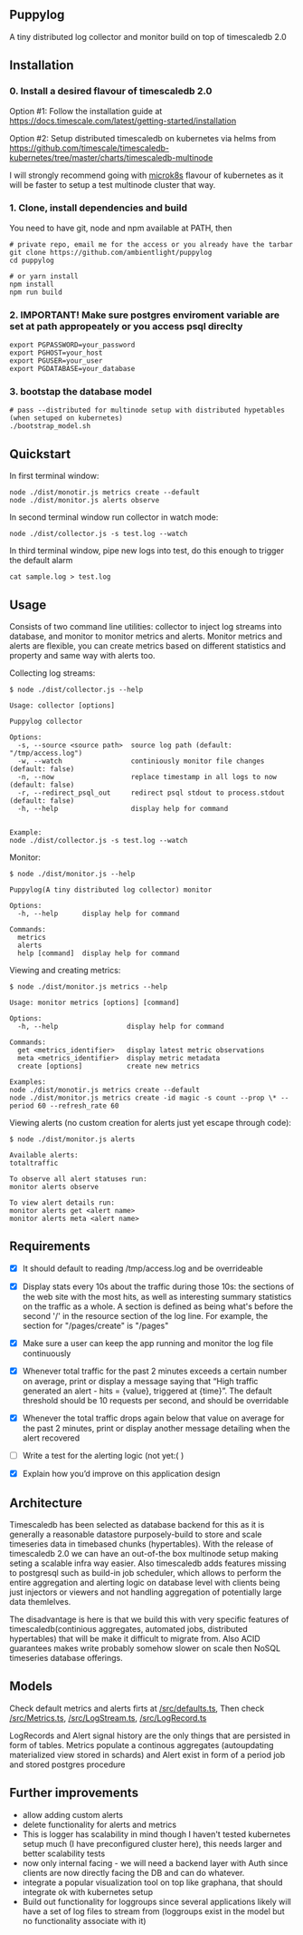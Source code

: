 ## Puppylog

A tiny distributed log collector and monitor build on top of timescaledb 2.0

## Installation

### 0. Install a desired flavour of timescaledb 2.0

Option #1: Follow the installation guide at https://docs.timescale.com/latest/getting-started/installation

Option #2: Setup distributed timescaledb on kubernetes via helms from https://github.com/timescale/timescaledb-kubernetes/tree/master/charts/timescaledb-multinode

I will strongly recommend going with [microk8s](https://microk8s.io/) flavour of kubernetes as it will be faster to setup a test multinode cluster that way.

### 1. Clone, install dependencies and build

You need to have git, node and npm available at PATH, then

```
# private repo, email me for the access or you already have the tarbar
git clone https://github.com/ambientlight/puppylog
cd puppylog

# or yarn install
npm install
npm run build
```

### 2. IMPORTANT! Make sure postgres enviroment variable are set at path appropeately or you access psql direclty

```
export PGPASSWORD=your_password
export PGHOST=your_host
export PGUSER=your_user
export PGDATABASE=your_database
```

### 3. bootstap the database model

```
# pass --distributed for multinode setup with distributed hypetables (when setuped on kubernetes)
./bootstrap_model.sh
```

## Quickstart

In first terminal window:
```
node ./dist/monotir.js metrics create --default
node ./dist/monitor.js alerts observe
```

In second terminal window run collector in watch mode:
```
node ./dist/collector.js -s test.log --watch
```

In third terminal window, pipe new logs into test, do this enough to trigger the default alarm
```
cat sample.log > test.log
```

## Usage

Consists of two command line utilities: collector to inject log streams into database, and monitor to monitor metrics and alerts. Monitor metrics and alerts are flexible, you can create metrics based on different statistics and property and same way with alerts too.

Collecting log streams:

```
$ node ./dist/collector.js --help

Usage: collector [options]

Puppylog collector

Options:
  -s, --source <source path>  source log path (default: "/tmp/access.log")
  -w, --watch                 continiously monitor file changes (default: false)
  -n, --now                   replace timestamp in all logs to now (default: false)
  -r, --redirect_psql_out     redirect psql stdout to process.stdout (default: false)
  -h, --help                  display help for command


Example:
node ./dist/collector.js -s test.log --watch
```

Monitor:
```
$ node ./dist/monitor.js --help

Puppylog(A tiny distributed log collector) monitor

Options:
  -h, --help      display help for command

Commands:
  metrics
  alerts
  help [command]  display help for command

```

Viewing and creating metrics: 
```
$ node ./dist/monitor.js metrics --help

Usage: monitor metrics [options] [command]

Options:
  -h, --help                 display help for command

Commands:
  get <metrics_identifier>   display latest metric observations
  meta <metrics_identifier>  display metric metadata
  create [options]           create new metrics

Examples:
node ./dist/monotir.js metrics create --default
node ./dist/monitor.js metrics create -id magic -s count --prop \* --period 60 --refresh_rate 60
```

Viewing alerts (no custom creation for alerts just yet escape through code):
```
$ node ./dist/monitor.js alerts

Available alerts:
totaltraffic

To observe all alert statuses run:
monitor alerts observe

To view alert details run:
monitor alerts get <alert name>
monitor alerts meta <alert name>
```

## Requirements

- [X] It should default to reading /tmp/access.log and be overrideable
- [X] Display stats every 10s about the traffic during those 10s: the sections of the web site with the most hits, as well as interesting summary statistics on the traffic as a whole. A section is defined as being what's before the second '/' in the resource section of the log line. For example, the section for "/pages/create" is "/pages"

- [X] Make sure a user can keep the app running and monitor the log file continuously

- [X] Whenever total traffic for the past 2 minutes exceeds a certain number on average, print or display a message saying that “High traffic generated an alert - hits = {value}, triggered at {time}”. The default threshold should be 10 requests per second, and should be overridable

- [X] Whenever the total traffic drops again below that value on average for the past 2 minutes, print or display another message detailing when the alert recovered

- [ ] Write a test for the alerting logic (not yet:( )
- [X] Explain how you’d improve on this application design

## Architecture

Timescaledb has been selected as database backend for this as it is generally a reasonable datastore purposely-build to store and scale timeseries data in timebased chunks (hypertables). With the release of timescaledb 2.0 we can have an out-of-the box multinode setup making seting a scalable infra way easier.
Also timescaledb adds features missing to postgresql such as build-in job scheduler, which allows to perform the entire aggregation and alerting logic on database level with clients being just injectors or viewers and not handling aggregation of potentially large data themlelves.

The disadvantage is here is that we build this with very specific features of timescaledb(continious aggregates, automated jobs, distributed hypertables) that will be make it difficult to migrate from. Also ACID guarantees makes write probably somehow slower on scale then NoSQL timeseries database offerings.

## Models

Check default metrics and alerts firts at [/src/defaults.ts](/src/defaults.ts), Then
check [/src/Metrics.ts](/src/Metrics.ts), [/src/LogStream.ts](/src/LogStream.ts), [/src/LogRecord.ts](/src/,LogRecord.ts)

LogRecords and Alert signal history are the only things that are persisted in form of tables. Metrics populate a continous aggregates (autoupdating materialized view stored in schards) and Alert exist in form of a period job and stored postgres procedure

## Further improvements
* allow adding custom alerts
* delete functionality for alerts and metrics
* This is logger has scalability in mind though I haven't tested kubernetes setup much (I have preconfigured cluster here), this needs larger and better scalability tests
* now only internal facing - we will need a backend layer with Auth since clients are now directly facing the DB and can do whatever.
* integrate a popular visualization tool on top like graphana, that should integrate ok with kubernetes setup
* Build out functionality for loggroups since several applications likely will have a set of log files to stream from (loggroups exist in the model but no functionality associate with it)
